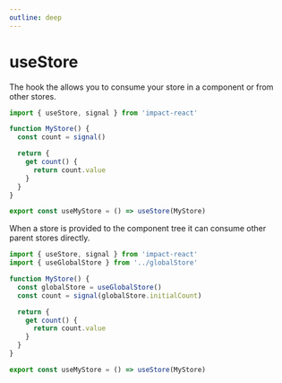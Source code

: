```yaml
---
outline: deep
---
```


# useStore

The hook the allows you to consume your store in a component or from other stores.

```ts
import { useStore, signal } from 'impact-react'

function MyStore() {
  const count = signal()

  return {
    get count() {
      return count.value
    }
  }
}

export const useMyStore = () => useStore(MyStore)
```

When a store is provided to the component tree it can consume other parent stores directly.

```ts
import { useStore, signal } from 'impact-react'
import { useGlobalStore } from '../globalStore'

function MyStore() {
  const globalStore = useGlobalStore()
  const count = signal(globalStore.initialCount)

  return {
    get count() {
      return count.value
    }
  }
}

export const useMyStore = () => useStore(MyStore)
```

